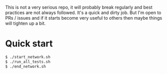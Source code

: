 This is not a very serious repo, it will probably break regularly and best
practices are not always followed. It's a quick and dirty job. But I'm open to
PRs / issues and if it starts become very useful to others then maybe things
will tighten up a bit.

# Quick start

```sh
$ ./start_network.sh
$ ./run_all_tests.sh
$ ./end_network.sh
```
